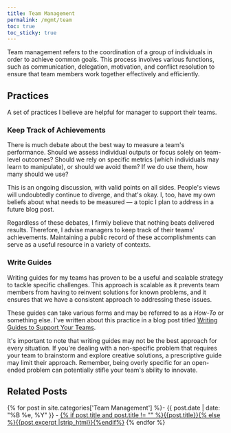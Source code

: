 ```yaml
---
title: Team Management
permalink: /mgmt/team
toc: true
toc_sticky: true
---
```


Team management refers to the coordination of a group of individuals in order to achieve common goals. This process involves various functions, such as communication, delegation, motivation, and conflict resolution to ensure that team members work together effectively and efficiently.

## Practices

A set of practices I believe are helpful for manager to support their teams.

### Keep Track of Achievements

There is much debate about the best way to measure a team's performance. Should we assess individual outputs or focus solely on team-level outcomes? Should we rely on specific metrics (which individuals may learn to manipulate), or should we avoid them? If we do use them, how many should we use?

This is an ongoing discussion, with valid points on all sides. People's views will undoubtedly continue to diverge, and that's okay. I, too, have my own beliefs about what needs to be measured — a topic I plan to address in a future blog post.

Regardless of these debates, I firmly believe that nothing beats delivered results. Therefore, I advise managers to keep track of their teams' achievements. Maintaining a public record of these accomplishments can serve as a useful resource in a variety of contexts.

### Write Guides

Writing guides for my teams has proven to be a useful and scalable strategy to tackle specific challenges. This approach is scalable as it prevents team members from having to reinvent solutions for known problems, and it ensures that we have a consistent approach to addressing these issues.

These guides can take various forms and may be referred to as a *How-To* or something else. I've written about this practice in a blog post titled [Writing Guides to Support Your Teams](/writing-guides).

It's important to note that writing guides may not be the best approach for every situation. If you're dealing with a non-specific problem that requires your team to brainstorm and explore creative solutions, a prescriptive guide may limit their approach. Remember, being overly specific for an open-ended problem can potentially stifle your team's ability to innovate.

## Related Posts

{% for post in site.categories['Team Management'] %}- {{ post.date | date: "%B %e, %Y" }} - <a href="{{ site.baseurl }}{{ post.url }}">{% if post.title and post.title != "" %}{{post.title}}{% else %}{{post.excerpt |strip_html}}{%endif%}</a>
{% endfor %}